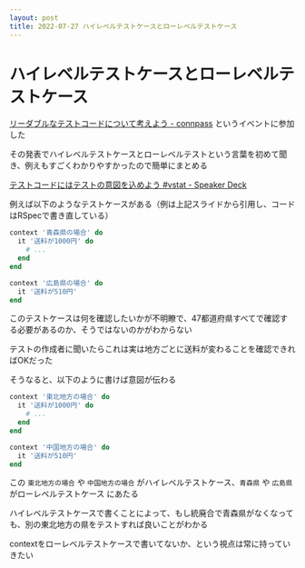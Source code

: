 ```yaml
---
layout: post
title: 2022-07-27 ハイレベルテストケースとローレベルテストケース
---
```


# ハイレベルテストケースとローレベルテストケース

[リーダブルなテストコードについて考えよう - connpass](https://veriserve-event.connpass.com/event/243280/) というイベントに参加した

その発表でハイレベルテストケースとローレベルテストという言葉を初めて聞き、例えもすごくわかりやすかったので簡単にまとめる

[テストコードにはテストの意図を込めよう #vstat - Speaker Deck](https://speakerdeck.com/nihonbuson/tesutokodonihatesutofalseyi-tu-woip-meyou?slide=16)

例えば以下のようなテストケースがある（例は上記スライドから引用し、コードはRSpecで書き直している）

```ruby
context '青森県の場合' do
  it '送料が1000円' do
    # ...
  end
end

context '広島県の場合' do
  it '送料が510円'
end
```

このテストケースは何を確認したいかが不明瞭で、47都道府県すべてで確認する必要があるのか、そうではないのかがわからない

テストの作成者に聞いたらこれは実は地方ごとに送料が変わることを確認できればOKだった

そうなると、以下のように書けば意図が伝わる

```ruby
context '東北地方の場合' do
  it '送料が1000円' do
    # ...
  end
end

context '中国地方の場合' do
  it '送料が510円'
end
```

この `東北地方の場合` や `中国地方の場合` がハイレベルテストケース、`青森県` や `広島県` がローレベルテストケース
にあたる

ハイレベルテストケースで書くことによって、もし統廃合で青森県がなくなっても、別の東北地方の県をテストすれば良いことがわかる

contextをローレベルテストケースで書いてないか、という視点は常に持っていきたい
